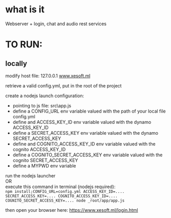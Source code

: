 # what is it
Webserver + login, chat and audio rest services

# TO RUN:

## locally

modify host file: 127.0.0.1 www.xesoft.ml

retrieve a valid config.yml, put in the root of the project

create a nodejs launch configuration:
- pointing to js file: src\app.js
- define a CONFIG_URL env variable valued with the path of your local file config.yml
- define and ACCESS_KEY_ID env variable valued with the dynamo ACCESS_KEY_ID
- define a SECRET_ACCESS_KEY env variable valued with the dynamo SECRET_ACCESS_KEY
- define and COGNITO_ACCESS_KEY_ID env variable valued with the cognito ACCESS_KEY_ID
- define a COGNITO_SECRET_ACCESS_KEY env variable valued with the cognito SECRET_ACCESS_KEY
- define a MYPWD env variable
 
run the nodejs launcher   
OR  
execute this command in terminal (nodejs required):  
`npm install;CONFIG_URL=config.yml ACCESS_KEY_ID=.... SECRET_ACCESS_KEY=.... COGNITO_ACCESS_KEY_ID=.... COGNITO_SECRET_ACCESS_KEY=.... node _root/app/app.js`

then open your browser here: https://www.xesoft.ml/login.html
